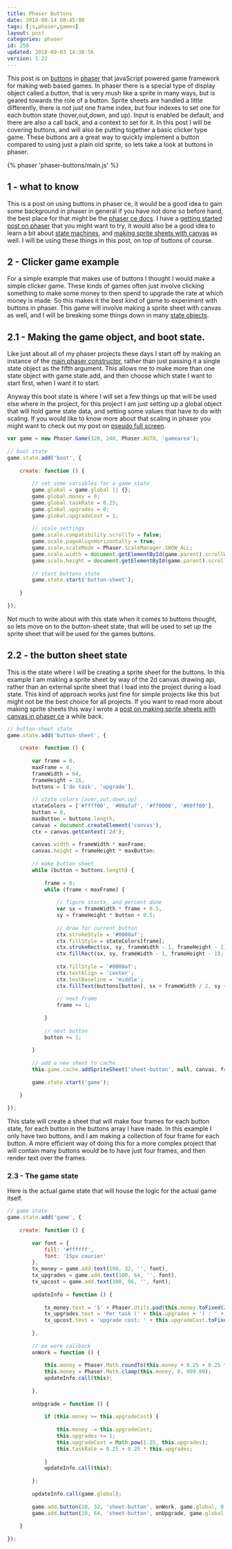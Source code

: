 ```yaml
---
title: Phaser Buttons
date: 2018-08-14 08:45:00
tags: [js,phaser,games]
layout: post
categories: phaser
id: 259
updated: 2018-09-03 14:38:56
version: 1.22
---
```


This post is on [buttons](https://photonstorm.github.io/phaser-ce/Phaser.Button.html) in [phaser](http://phaser.io) that javaScript powered game framework for making web based games. In phaser there is a special type of display object called a button, that is very mush like a sprite in many ways, but is geared towards the role of a button. Sprite sheets are handled a little differently, there is not just one frame index, but four indexes to set one for each button state (hover,out,down, and up). Input is enabled be default, and there are also a call back, and a context to set for it. In this post I will be covering buttons, and will also be putting together a basic clicker type game. These buttons are a great way to quickly implement a button compared to using just a plain old sprite, so lets take a look at buttons in phaser.

<!-- more -->


{% phaser 'phaser-buttons/main.js' %}


## 1 - what to know

This is a post on using buttons in phaser ce, it would be a good idea to gain some background in phaser in general if you have not done so before hand, the best place for that might be the [phaser ce docs](https://photonstorm.github.io/phaser-ce/). I have a [getting started post on phaser](/2017/10/04/phaser-getting-started/) that you might want to try, it would also be a good idea to learn a bit about [state machines](/2017/10/05/phaser-state-manager/), and [making sprite sheets with canvas](/2018/08/04/phaser-sprite-from-canvas/) as well. I will be using these things in this post, on top of buttons of course.

## 2 - Clicker game example

For a simple example that makes use of buttons I thought I would make a simple clicker game. These kinds of games often just involve clicking something to make some money to then spend to upgrade the rate at which money is made. So this makes it the best kind of game to experiment with buttons in phaser. This game will involve making a sprite sheet with canvas as well, and I will be breaking some things down in many [state objects](/2017/10/06/phaser-state-objects/).

## 2.1 - Making the game object, and boot state.

Like just about all of my phaser projects these days I start off by making an instance of the [main phaser constructor](/2017/10/11/phaser-main-game-constructor/), rather than just passing it a single state object as the fifth argument. This allows me to make more than one state object with game.state.add, and then choose which state I want to start first, when I want it to start.

Anyway this boot state is where I will set a few things up that will be used else where in the project, for this project I am just setting up a global object that will hold game state data, and setting some values that have to do with scaling. If you would like to know more about that scaling in phaser you might want to check out my post on [pseudo full screen](/2018/08/13/phaser-scale-fullscreen-pseudo/).

```js
var game = new Phaser.Game(320, 240, Phaser.AUTO, 'gamearea');
 
// boot state
game.state.add('boot', {
 
    create: function () {
 
        // set some variables for a game state
        game.global = game.global || {};
        game.global.money = 0;
        game.global.taskRate = 0.25;
        game.global.upgrades = 0;
        game.global.upgradeCost = 1;
 
        // scale settings
        game.scale.compatibility.scrollTo = false;
        game.scale.pageAlignHorizontally = true;
        game.scale.scaleMode = Phaser.ScaleManager.SHOW_ALL;
        game.scale.width = document.getElementById(game.parent).scrollWidth;
        game.scale.height = document.getElementById(game.parent).scrollHeight;
 
        // start buttons state
        game.state.start('button-sheet');
 
    }
 
});
```

Not much to write about with this state when it comes to buttons thought, so lets move on to the button-sheet state, that will be used to set up the sprite sheet that will be used for the games buttons.

## 2.2 - the button sheet state

This is the state where I will be creating a sprite sheet for the buttons. In this example I am making a sprite sheet by way of the 2d canvas drawing api, rather than an external sprite sheet that I load into the project during a load state. This kind of approach works just fine for simple projects like this but might not be the best choice for all projects. If you want to read more about making sprite sheets this way I wrote a [post on making sprite sheets with canvas in phaser ce](/2018/08/04/phaser-sprite-from-canvas/) a while back.

```js
// button-sheet state
game.state.add('button-sheet', {
 
    create: function () {
 
        var frame = 0,
        maxFrame = 4,
        frameWidth = 64,
        frameHeight = 16,
        buttons = ['do task', 'upgrade'],
 
        // state colors [over,out,down,up]
        stateColors = ['#ffff00', '#00afaf', '#ff0000', '#00ff00'],
        button = 0,
        maxButton = buttons.length,
        canvas = document.createElement('canvas'),
        ctx = canvas.getContext('2d');
 
        canvas.width = frameWidth * maxFrame;
        canvas.height = frameHeight * maxButton;
 
        // make button sheet
        while (button < buttons.length) {
 
            frame = 0;
            while (frame < maxFrame) {
 
                // figure startx, and percent done
                var sx = frameWidth * frame + 0.5,
                sy = frameHeight * button + 0.5;
 
                // draw for current button
                ctx.strokeStyle = '#0000af';
                ctx.fillStyle = stateColors[frame];
                ctx.strokeRect(sx, sy, frameWidth - 1, frameHeight - 1);
                ctx.fillRect(sx, sy, frameWidth - 1, frameHeight - 1);
 
                ctx.fillStyle = '#0000af';
                ctx.textAlign = 'center';
                ctx.textBaseline = 'middle';
                ctx.fillText(buttons[button], sx + frameWidth / 2, sy + frameHeight / 2)
 
                // next frame
                frame += 1;
 
            }
 
            // next button
            button += 1;
 
        }
 
        // add a new sheet to cache
        this.game.cache.addSpriteSheet('sheet-button', null, canvas, frameWidth, frameHeight, maxFrame * maxButton, 0, 0);
 
        game.state.start('game');
 
    }
 
});
```

This state will create a sheet that will make four frames for each button state, for each button in the buttons array I have made. In this example I only have two buttons, and I am making a collection of four frame for each button. A more efficient way of doing this for a more complex project that will contain many buttons would be to have just four frames, and then render text over the frames.

### 2.3 - The game state

Here is the actual game state that will house the logic for the actual game itself.

```js
// game state
game.state.add('game', {
 
    create: function () {
 
        var font = {
            fill: '#ffffff',
            font: '15px courier'
        },
        tx_money = game.add.text(100, 32, '', font),
        tx_upgrades = game.add.text(100, 64, '', font),
        tx_upcost = game.add.text(100, 96, '', font);
 
        updateInfo = function () {
 
            tx_money.text = '$' + Phaser.Utils.pad(this.money.toFixed(2), 6, 0, 1);
            tx_upgrades.text = 'Per task (' + this.upgrades + ') : ' + this.taskRate.toFixed(2);
            tx_upcost.text = 'upgrade cost: ' + this.upgradeCost.toFixed(2);
 
        },
 
        // on work callback
        onWork = function () {
 
            this.money = Phaser.Math.roundTo(this.money + 0.25 + 0.25 * this.upgrades, -2);
            this.money = Phaser.Math.clamp(this.money, 0, 999.99);
            updateInfo.call(this);
 
        },
 
        onUpgrade = function () {
 
            if (this.money >= this.upgradeCost) {
 
                this.money -= this.upgradeCost;
                this.upgrades += 1;
                this.upgradeCost = Math.pow(1.25, this.upgrades);
                this.taskRate = 0.25 + 0.25 * this.upgrades;
 
            }
            updateInfo.call(this);
 
        };
 
        updateInfo.call(game.global);
 
        game.add.button(10, 32, 'sheet-button', onWork, game.global, 0, 1, 2, 3);
        game.add.button(10, 64, 'sheet-button', onUpgrade, game.global, 4, 5, 6, 7);
 
    }
 
});
```